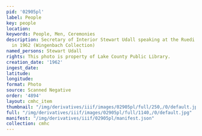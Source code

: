 ```yaml
---
pid: '02905pl'
label: People
key: people
location: 
keywords: People, Men, Ceremonies
description: Secretary of Interior Stewart Udall speaking at the Ruedi Dedication
  in 1962 (Wingenbach Collection)
named_persons: Stewart Udall
rights: This photo is property of Lake County Public Library.
creation_date: '1962'
ingest_date: 
latitude: 
longitude: 
format: Photo
source: Scanned Negative
order: '4894'
layout: cmhc_item
thumbnail: "/img/derivatives/iiif/images/02905pl/full/250,/0/default.jpg"
full: "/img/derivatives/iiif/images/02905pl/full/1140,/0/default.jpg"
manifest: "/img/derivatives/iiif/02905pl/manifest.json"
collection: cmhc
---
```


